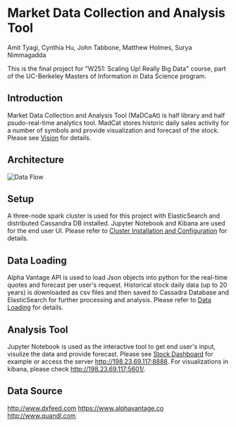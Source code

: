 # Market Data Collection and Analysis Tool
Amit Tyagi, Cynthia Hu, John Tabbone, Matthew Holmes, Surya Nimmagadda

This is the final project for "W251: Scaling Up! Really Big Data" course, part of the UC-Berkeley Masters of Information in Data Science program.

## Introduction
Market Data Collection and Analysis Tool (MaDCaAt) is half library and half psudo-real-time analytics tool.  MadCat stores historic daily sales activity for a number of symbols and provide visualization and forecast of the stock. Please see [Vision](https://github.com/nscsekharucb/w251-finalproject/blob/master/Vision.md) for details.

## Architecture
![Data Flow](https://github.com/nscsekharucb/w251-finalproject/blob/master/Architecture.png)

## Setup
A three-node spark cluster is used for this project with ElasticSearch and distributed Cassandra DB installed. Jupyter Notebook and Kibana are used for the end user UI.
Please refer to [Cluster Installation and Configuration](https://github.com/nscsekharucb/w251-finalproject/blob/master/Cluster_Setup.md) for details.

## Data Loading
Alpha Vantage API is used to load Json objects into python for the real-time quotes and forecast per user's request. Historical stock daily data (up to 20 years) is downloaded as csv files and then saved to Cassadra Database and ElasticSearch for further processing and analysis.
Please refer to [Data Loading](https://github.com/nscsekharucb/w251-finalproject/blob/master/Load_to_Cassandra.md) for details.

## Analysis Tool
Jupyter Notebook is used as the interactive tool to get end user's input, visulize the data and provide forecast. Please see [Stock Dashboard](https://github.com/nscsekharucb/w251-finalproject/blob/master/mockup.ipynb) for example or access the server http://198.23.69.117:8888. For visualizations in kibana, please check http://198.23.69.117:5601/.

## Data Source
http://www.dxfeed.com
https://www.alphavantage.co
http://www.quandl.com
